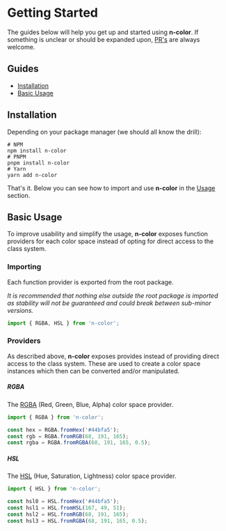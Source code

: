 # Getting Started

The guides below will help you get up and started using **n-color**. If something is unclear or should be expanded upon, [PR's](https://github.com/SkinnyPeteTheGiraffe/n-color/pulls) are always welcome.

## Guides
* [Installation](#installation)
* [Basic Usage](#usage)


## Installation
Depending on your package manager (we should all know the drill):
```shell
# NPM
npm install n-color
# PNPM
pnpm install n-color
# Yarn
yarn add n-color
```

That's it. Below you can see how to import and use **n-color** in the [Usage](#usage) section.

## Basic Usage
To improve usability and simplify the usage, **n-color** exposes function providers for each color space instead
of opting for direct access to the class system.

### Importing
Each function provider is exported from the root package.

_It is recommended that nothing else outside the root package is imported as stability will not be guaranteed and
could break between sub-minor versions._
```typescript
import { RGBA, HSL } from 'n-color';
```

### Providers
As described above, **n-color** exposes provides instead of providing direct access to the class system. These are used
to create a color space instances which then can be converted and/or manipulated.

##### RGBA
The [RGBA](https://en.wikipedia.org/wiki/RGB_color_spaces) (Red, Green, Blue, Alpha) color space provider.
```typescript
import { RGBA } from 'n-color';

const hex = RGBA.fromHex('#44bfa5');
const rgb = RGBA.fromRGB(68, 191, 165);
const rgba = RGBA.fromRGBA(68, 191, 165, 0.5);
```

##### HSL
The [HSL](https://en.wikipedia.org/wiki/HSL_and_HSV) (Hue, Saturation, Lightness) color space provider.
```typescript
import { HSL } from 'n-color';

const hsl0 = HSL.fromHex('#44bfa5');
const hsl1 = HSL.fromHSL(167, 49, 51);
const hsl2 = HSL.fromRGB(68, 191, 165);
const hsl3 = HSL.fromRGBA(68, 191, 165, 0.5);
```

